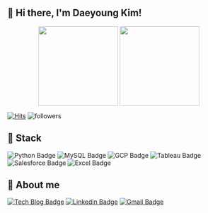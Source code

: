 ## 👋 Hi there, I'm Daeyoung Kim!

<!--
**eodud0582/eodud0582** is a ✨ _special_ ✨ repository because its `README.md` (this file) appears on your GitHub profile.

Here are some ideas to get you started:

- 🔭 I’m currently working on ...
- 🌱 I’m currently learning ...
- 👯 I’m looking to collaborate on ...
- 🤔 I’m looking for help with ...
- 💬 Ask me about ...
- 📫 How to reach me: ...
- 😄 Pronouns: ...
- ⚡ Fun fact: ...
-->

<p align="center">
<img height="180em" src="https://github-readme-stats.vercel.app/api?username=eodud0582&show_icons=true&theme=dark" align = "center"/>
<img height="180em" src="https://github-readme-stats.vercel.app/api/top-langs/?username=eodud0582&layout=compact&theme=dark" align = "center"/>
</p>

[![Hits](https://hits.seeyoufarm.com/api/count/incr/badge.svg?url=https%3A%2F%2Fgithub.com%2Feodud0582%2Fhit-counter&count_bg=%233776AB&title_bg=%23555555&icon=&icon_color=%23E7E7E7&title=hits&edge_flat=false)](https://hits.seeyoufarm.com)
![followers](https://img.shields.io/github/followers/eodud0582?style=social)

## :muscle: Stack
![Python Badge](https://img.shields.io/badge/-Python-3776AB?style=flat&logo=Python&logoColor=white)
![MySQL Badge](https://img.shields.io/badge/-MySQL-4479A1?style=flat&logo=MySQL&logoColor=white)
![GCP Badge](https://img.shields.io/badge/-GCP-4285F4?style=flat&logo=Google%20Cloud&logoColor=white)
![Tableau Badge](https://img.shields.io/badge/-Tableau-E97627?style=flat&logo=Tableau&logoColor=white)
![Salesforce Badge](https://img.shields.io/badge/-Salesforce-00A1E0?style=flat&logo=Salesforce&logoColor=white)
![Excel Badge](https://img.shields.io/badge/-Excel-217346?style=flat&logo=Microsoft%20Excel&logoColor=white)

## :raising_hand: About me

[![Tech Blog Badge](http://img.shields.io/badge/-Tech%20Blog-222222?style=flat&logo=Velog&logoColor=white&link=https://velog.io/@eodud0582)](https://velog.io/@eodud0582) [![Linkedin Badge](https://img.shields.io/badge/-LinkedIn-0A66C2?style=flat&logo=Linkedin&logoColor=white&link=https://www.linkedin.com/in/eodud0582/)](https://www.linkedin.com/in/eodud0582/) [![Gmail Badge](https://img.shields.io/badge/Gmail-d14836?style=flat&logo=Gmail&logoColor=white&link=mailto:eodud0582@gmail.com)](mailto:eodud0582@gmail.com)
